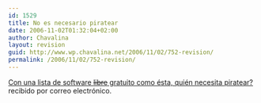```yaml
---
id: 1529
title: No es necesario piratear
date: 2006-11-02T01:32:04+02:00
author: Chavalina
layout: revision
guid: http://www.wp.chavalina.net/2006/11/02/752-revision/
permalink: /2006/11/02/752-revision/
---
```

<a href="http://tacfug.org/blog/index.cfm?mode=entry&#038;entry=C1205F0E-36D1-E29A-8C7F6B19CDB0060F" target="_blank">Con una lista de software <s>libre</s> gratuito como &eacute;sta, qui&eacute;n necesita piratear?</a> recibido por correo electr&oacute;nico.